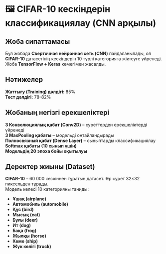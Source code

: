 # 🖼 CIFAR-10 кескіндерін классификациялау (CNN арқылы) 

##  Жоба сипаттамасы
Бұл жобада **Сверточная нейронная сеть (CNN)** пайдаланылады, ол **CIFAR-10** датасетінің кескіндерін 10 түрлі категорияға жіктеуге үйренеді. Жоба **TensorFlow + Keras** көмегімен жасалды.

##  Нәтижелер  
 **Жаттығу (Training) дәлдігі:** 85%  
 **Тест дәлдігі:** 78-82%  

##  Жобаның негізгі ерекшеліктері  
 **3 Конволюциялық қабат (Conv2D)** – суреттерден ерекшеліктерді үйренеді  
 **3 MaxPooling қабаты** – модельді оңтайландырады  
 **Полносвязный қабат (Dense Layer)** – сыныптарды классификациялау  
 **Softmax қабаты (10 сынып үшін)**  
 **Модельдің 20 эпоха бойы оқытылуы**  

##  Деректер жиыны (Dataset)  
**CIFAR-10** – 60 000 кескіннен тұратын датасет. Әр сурет 32×32 пиксельден тұрады.  
Модель келесі 10 категорияны таниды:  
-  **Ұшақ (airplane)**  
-  **Автомобиль (automobile)**  
-  **Құс (bird)**  
-  **Мысық (cat)**  
-  **Бұғы (deer)**  
-  **Ит (dog)**  
-  **Бақа (frog)**  
-  **Жылқы (horse)**  
-  **Кеме (ship)**  
-  **Жүк көлігі (truck)**  
